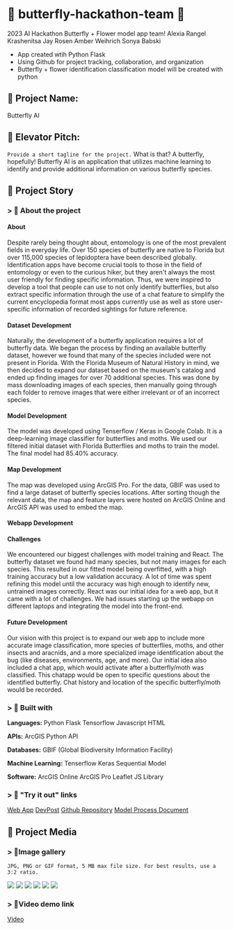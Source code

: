 # 🦋 butterfly-hackathon-team 🦋
2023 AI Hackathon Butterfly + Flower model app team!
Alexia Rangel Krashenitsa
Jay Rosen
Amber Weihrich
Sonya Babski

- App created wtih Python Flask
- Using Github for project tracking, collaboration, and organization
- Butterfly + flower identification classification model will be created with python

## 🔎 Project Name:
Butterfly AI

## 🔎 Elevator Pitch: 
`Provide a short tagline for the project.`
What is that? A butterfly, hopefully! Butterfly AI is an application that utilizes machine learning to identify and provide additional information on various butterfly species.

## 🔎 Project Story
### > 🌼 About the project

#### About
Despite rarely being thought about, entomology is one of the most prevalent fields in everyday life. Over 150 species of butterfly are native to Florida but over 115,000 species of lepidoptera have been described globally. Identification apps have become crucial tools to those in the field of entomology or even to the curious hiker, but they aren't always the most user friendly for finding specific information. Thus, we were inspired to develop a tool that people can use to not only identify butterflies, but also extract specific information through the use of a chat feature to simplify the current encyclopedia format most apps currently use as well as store user-specific information of recorded sightings for future reference.

#### Dataset Development
Naturally, the development of a butterfly application requires a lot of butterfly data. We began the process by finding an available butterfly dataset, however we found that many of the species included were not present in Florida. With the Florida Museum of Natural History in mind, we then decided to expand our dataset based on the museum's catalog and ended up finding images for over 70 additional species. This was done by mass downloading images of each species, then manually going through each folder to remove images that were either irrelevant or of an incorrect species.

#### Model Development

The model was developed using Tenserflow / Keras in Google Colab. It is a deep-learning image classifier for butterflies and moths. We used our filtered initial dataset with Florida Butterflies and moths to train the model. The final model had 85.40% accuracy. 

#### Map Development
The map was developed using ArcGIS Pro. For the data, GBIF was used to find a large dataset of butterfly species locations. After sorting though the relevant data, the map and feature layers were hosted on ArcGIS Online and ArcGIS API was used to embed the map.

#### Webapp Development


#### Challenges

We encountered our biggest challenges with model training and React. The butterfly dataset we found had many species, but not many images for each species. This resulted in our fitted model being overfitted, with a high training accuracy but a low validation accuracy. A lot of time was spent refining this model until the accuracy was high enough to identify new, untrained images correctly. React was our initial idea for a web app, but it came with a lot of challenges. We had issues starting up the webapp on different laptops and integrating the model into the front-end. 

#### Future Development

Our vision with this project is to expand our web app to include more accurate image classification, more species of butterflies, moths, and other insects and aracnids, and a more specialized image identification about the bug (like diseases, environments, age, and more). Our initial idea also included a chat app, which would activate after a butterfly/moth was classified. This chatapp would be open to specific questions about the identified butterfly. Chat history and location of the specific butterfly/moth would be recorded.

### > 🌼 Built with
**Languages:**
Python
Flask
Tensorflow
Javascript
HTML

**APIs:**
ArcGIS Python API

**Databases:**
GBIF (Global Biodiversity Information Facility)

**Machine Learning:**
Tenserflow
Keras
Sequential Model

**Software:**
ArcGIS Online
ArcGIS Pro
Leaflet JS Library


### > 🌼 "Try it out" links
[Web App](https://www.butterfly.tools/)
[DevPost](https://devpost.com/software/butterfly-ai)
[Github Repository](https://github.com/alexiarangelk/butterfly-hackathon-team)
[Model Process Document](https://github.com/alexiarangelk/butterfly-hackathon-team/blob/main/Butterfly%20Image%20Classifier%20Process.md)


## 🔎 Project Media
### > 🌼Image gallery
```
JPG, PNG or GIF format, 5 MB max file size. For best results, use a 3:2 ratio.
```
![](https://hackmd.io/_uploads/ByVqx2K-6.png)
![](https://hackmd.io/_uploads/rJ1s-2K-6.png)
![](https://hackmd.io/_uploads/SJujbhF-a.png)
![](https://hackmd.io/_uploads/B1Iuw3Kba.jpg)
![](https://hackmd.io/_uploads/r12MRhKZT.png)
![](https://hackmd.io/_uploads/B1N70nFW6.png)

### > 🌼Video demo link
[Video](https://youtu.be/sHaF6n9hWH8?si=3c3SCl29Gx0IlY1p)
